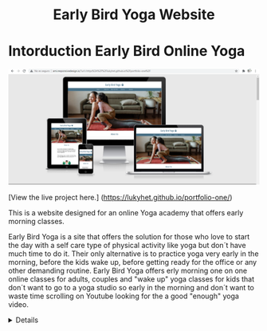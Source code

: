 <h1 align="center">Early Bird Yoga Website</h1>

# Intorduction Early Bird Online Yoga

![Early Bird Yoga Images](assets/readme-files/ResponsiveWs.png)

[View the live project here.] (https://lukyhet.github.io/portfolio-one/)

This is a website designed for an online Yoga academy that offers early morning classes.

Early Bird Yoga is a site that offers the solution for those who love to start the day with a self care type of physical activity like yoga but don´t have much time to do it. Their only alternative is to practice yoga very early in the morning, before the kids wake up, before getting ready for the office or any other demanding routine. Early Bird Yoga offers erly morning one on one online classes for adults, couples and "wake up" yoga classes for kids that don´t want to go to a yoga studio so early in the morning and don´t want to waste time scrolling on Youtube looking for the a good "enough" yoga video. 

<details>

Yoga it´s an ancient practice that helps creating a balance between body, mind and soul through the assanas or yoga positions that work through equilibrium, strenght and flexibility. Yoga contributes to the general well being of the individual, diminishes stress and anxiety, enhances muscular tone and strenght and gives the energy required to start a bussy day. The Early Bird Yoga Site offers weekly and monthly packages of Yoga classes in different styles, depending on the level of the Yogi.


## Features 

This is a one page website with a menu or navigation bar that directs the user to the four different sections in the page.

the four sections are easily identifiable by the contrast of the background and the clear subtitles.

These features are:

### Existing Features

- __Navigation Bar__

  - Featured on the top of the page, the full responsive navigation bar includes links to the  Home, About Us, Sign Up and Contact sections.

  -The navigation bar works as a dropdown menu in smaller screens making a transition for responsive design.

  - This section will allow the user to easily go to from section to section in all devices without having to scroll up and down to the desired section. 

- __Home-hero image_


  - The home includes a photograph to create a welcoming and inviting environment for the user interested in early online yoga classes. 
  - This section introduces the user to the website with an eye catching photograph.

  __The Color Palette _

  - The color scheme was inspired by the colors of the hero image and to catch them wih precition a sepcific website was used [IMAGECOLORPICKER.com](https://imagecolorpicker.com/), selecting only three colors that were used along the website, two hues of blue and one of pink to create a clean harmonious environment for the user.
  
  - This section introduces the user to the website with an eye catching photograph.
  

- __About Us section__

  - The ethos of the site is contained in a section called About Us that will allow the user to get some information about the phillosophy of the yoga online studio and the services offered by it.

  - The user will see the quality and knowledge behind Early Bird Yoga and an inspiring yoga related image enclosed in a circle givin the impretion of a bubble or some ethereal peaceful image.

  ![About us image](assets/readme-files/Yogacircle.png)

  - __What we Offer__

  - This section will allow the user get to know the services offred by Early Bird Yoga, with a concise overview of the different types of yoga and how they would suit the different levels and needs of the user.

- __Sign Up section__

  - This page will allow the user to get signed up to Early Bird Online Yoga to start their yoga path from the comfort of their homes and at their early time of preference. The user will be able specify his or her yoga level, the user will be asked to submit their full name and email address too. All of that through a form designed in the same palette color as the rest of the elements in the website and with a submit botton that counts with confirmation of information sended. For that post method recipient was borrowed as recipient of the information sended by the user.


- __The Contact and Footer Sections__ 

  - The footer and contact section include:
  
- [x] a complete item links to the relevant social media sites for Early Bird Online Yoga. made and styled using Font Awesome icons  [fontawesome.com](https://fontawesome.com/).
- [x] Times and days of classes.
- [x] Contact data like email, phone number and adress.
- [x] An embedded google maps widget to facilitate the location of Early Bird Yoga in a hypotetical adress in Stockholm city.

All this features are responsive in different screen sizes.

  - The footer aims to encourage users to keep contact with Early Bird Online Yoga and conect via social networks.

### Features Left to Implement

- I would like to add a gallery with pictures of yoga teachers and students sharing online.

## Testing 

I have thested the responsivness of the website using three methods, the first one being developer tools of google chrome, the second is websites like Am I responsive [Am I responsive](http://ami.responsivedesign.is/) the third one using my own mobile phone.

The website has a clean appearance in the different screen sizes mentioned, looking more spacious in ipad and mobile phone sizes due to the media queries height used to fix gaps between the sections.

The most challenging bug to fix were the one in the dropdown menu that consisted in tiny see-through gaps between the elements of the list that seemed disharmonious, to fix these gaps I tried many strategies, being finally fixed with the help of an experienced developer who found the problem interesting and was willing to mentor me to fix the bug, I credit him in the comments.

The second bug that I found very challenging was to get rid of the massive space below the hero image, and then below the about us section, apparently caused by the small png. Image of the man doing yoga and later by the height of the about us section. 

In the process of fixing these bugs I did a lot of research finding many options and learning in the process how delicate is the CSS cascade system.

### Validator Testing and Unfixed Bugs.

- HTML
  - No errors were returned when passing through the official [W3C validator](https://validator.w3.org/nu/?doc=https%3A%2F%2Fcode-institute-org.github.io%2Flove-running-2.0%2Findex.html)
- CSS
  - No errors were found when passing through the official [(Jigsaw) validator](https://jigsaw.w3.org/css-validator/validator?uri=https%3A%2F%2Fvalidator.w3.org%2Fnu%2F%3Fdoc%3Dhttps%253A%252F%252Fcode-institute-org.github.io%252Flove-running-2.0%252Findex.html&profile=css3svg&usermedium=all&warning=1&vextwarning=&lang=en#css)

### 

You will need to mention unfixed bugs and why they were not fixed. This section should include shortcomings of the frameworks or technologies used. Although time can be a big variable to consider, paucity of time and difficulty understanding implementation is not a valid reason to leave bugs unfixed. 

## Deployment

This section should describe the process you went through to deploy the project to a hosting platform (e.g. GitHub) 

- The site was deployed to GitHub pages. The steps to deploy are as follows: 
  - In the GitHub repository, navigate to the Settings tab 
  - From the source section drop-down menu, select the Master Branch
  - Once the master branch has been selected, the page will be automatically refreshed with a detailed ribbon display to indicate the successful deployment. 

The live link can be found here - https://code-institute-org.github.io/love-running-2.0/index.html 


## Credits 

In this section you need to reference where you got your content, media and extra help from. It is common practice to use code from other repositories and tutorials, however, it is important to be very specific about these sources to avoid plagiarism. 

You can break the credits section up into Content and Media, depending on what you have included in your project. 

### Content 

- The text for the Home page was taken from Wikipedia Article A
- Instructions on how to implement form validation on the Sign Up page was taken from [Specific YouTube Tutorial](https://www.youtube.com/)
- The icons in the footer were taken from [Font Awesome](https://fontawesome.com/)

### Media

- The photos used on the home and sign up page are from This Open Source site
- The images used for the gallery page were taken from this other open source site


Congratulations on completing your Readme, you have made another big stride in the direction of being a developer! 

## Other General Project Advice

Below you will find a couple of extra tips that may be helpful when completing your project. Remember that each of these projects will become part of your final portfolio so it’s important to allow enough time to showcase your best work! 

- One of the most basic elements of keeping a healthy commit history is with the commit message. When getting started with your project, read through [this article](https://chris.beams.io/posts/git-commit/) by Chris Beams on How to Write  a Git Commit Message 
  - Make sure to keep the messages in the imperative mood 

- When naming the files in your project directory, make sure to consider meaningful naming of files, point to specific names and sections of content.
  - For example, instead of naming an image used ‘image1.png’ consider naming it ‘landing_page_img.png’. This will ensure that there are clear file paths kept. 

- Do some extra research on good and bad coding practices, there are a handful of useful articles to read, consider reviewing the following list when getting started:
  - [Writing Your Best Code](https://learn.shayhowe.com/html-css/writing-your-best-code/)
  - [HTML & CSS Coding Best Practices](https://medium.com/@inceptiondj.info/html-css-coding-best-practice-fadb9870a00f)
  - [Google HTML/CSS Style Guide](https://google.github.io/styleguide/htmlcssguide.html#General)

Getting started with your Portfolio Projects can be daunting, planning your project can make it a lot easier to tackle, take small steps to reach the final outcome and enjoy the process! 